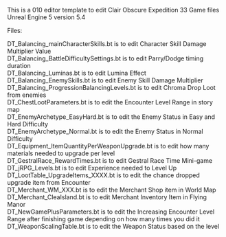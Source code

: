 This is a 010 editor template to edit Clair Obscure Expedition 33 Game files Unreal Engine 5 version 5.4

Files:

DT_Balancing_mainCharacterSkills.bt is to edit Character Skill Damage Multiplier Value<br/>
DT_Balancing_BattleDifficultySettings.bt is to edit Parry/Dodge timing duration<br/>
DT_Balancing_Luminas.bt is to edit Lumina Effect<br/>
DT_Balancing_EnemySkills.bt is to edit Enemy Skill Damage Multiplier<br/>
DT_Balancing_ProgressionBalancingLevels.bt is to edit Chroma Drop Loot from enemies<br/>
DT_ChestLootParameters.bt is to edit the Encounter Level Range in story map<br/>
DT_EnemyArchetype_EasyHard.bt is to edit the Enemy Status in Easy and Hard Difficulty<br/>
DT_EnemyArchetype_Normal.bt is to edit the Enemy Status in Normal Difficulty<br/>
DT_Equipment_ItemQuantityPerWeaponUpgrade.bt is to edit how many materials needed to upgrade per level <br/>
DT_GestralRace_RewardTimes.bt is to edit Gestral Race Time Mini-game<br/>
DT_jRPG_Levels.bt is to edit Experience needed to Level Up<br/>
DT_LootTable_UpgradeItems_XXXX.bt is to edit the chance dropped upgrade item from Encounter <br/>
DT_Merchant_WM_XXX.bt is to edit the Merchant Shop item in World Map <br/>
DT_Merchant_CleaIsland.bt is to edit Merchant Inventory Item in Flying Manor<br/>
DT_NewGamePlusParameters.bt is to edit the Increasing Encounter Level Range after finishing game depending on how many times you did it <br/>
DT_WeaponScalingTable.bt is to edit the Weapon Status based on the level <br/>
